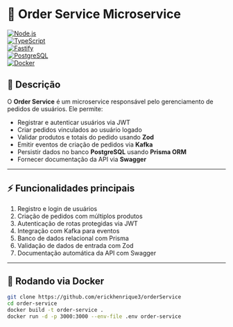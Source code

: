 # 🚀 Order Service Microservice

[![Node.js](https://img.shields.io/badge/Node.js-18.x-green)](https://nodejs.org/)  
[![TypeScript](https://img.shields.io/badge/TypeScript-5.x-blue)](https://www.typescriptlang.org/)  
[![Fastify](https://img.shields.io/badge/Fastify-4.x-orange)](https://www.fastify.io/)  
[![PostgreSQL](https://img.shields.io/badge/PostgreSQL-15-blue)](https://www.postgresql.org/)  
[![Docker](https://img.shields.io/badge/Docker-latest-blue)](https://www.docker.com/)

## 📖 Descrição

O **Order Service** é um microservice responsável pelo gerenciamento de pedidos de usuários. Ele permite:

- Registrar e autenticar usuários via JWT  
- Criar pedidos vinculados ao usuário logado  
- Validar produtos e totais do pedido usando **Zod**  
- Emitir eventos de criação de pedidos via **Kafka**  
- Persistir dados no banco **PostgreSQL** usando **Prisma ORM**  
- Fornecer documentação da API via **Swagger**

---

## ⚡ Funcionalidades principais

1. Registro e login de usuários  
2. Criação de pedidos com múltiplos produtos  
3. Autenticação de rotas protegidas via JWT  
4. Integração com Kafka para eventos  
5. Banco de dados relacional com Prisma  
6. Validação de dados de entrada com Zod  
7. Documentação automática da API com Swagger

---

## 🐳 Rodando via Docker

```bash
git clone https://github.com/erickhenrique3/orderService
cd order-service
docker build -t order-service .
docker run -d -p 3000:3000 --env-file .env order-service
